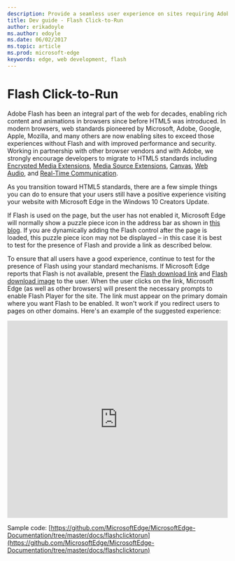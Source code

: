 ```yaml
---
description: Provide a seamless user experience on sites requiring Adobe Flash.
title: Dev guide - Flash Click-to-Run
author: erikadoyle
ms.author: edoyle
ms.date: 06/02/2017
ms.topic: article
ms.prod: microsoft-edge
keywords: edge, web development, flash
---
```


# Flash Click-to-Run

Adobe Flash has been an integral part of the web for decades, enabling rich content and animations in browsers since before HTML5 was introduced. In modern browsers, web standards pioneered by Microsoft, Adobe, Google, Apple, Mozilla, and many others are now enabling sites to exceed those experiences without Flash and with improved performance and security. Working in partnership with other browser vendors and with Adobe, we strongly encourage developers to migrate to HTML5 standards including [Encrypted Media Extensions](https://developer.microsoft.com/en-us/microsoft-edge/platform/status/encryptedmediaextensions), [Media Source Extensions](https://developer.microsoft.com/en-us/microsoft-edge/platform/status/mediasourceextensions), [Canvas](https://developer.microsoft.com/en-us/microsoft-edge/platform/status/canvas), [Web Audio](https://developer.microsoft.com/en-us/microsoft-edge/platform/status/webaudioapi), and [Real-Time Communication](https://developer.microsoft.com/en-us/microsoft-edge/platform/status/webrtcobjectrtcapi).

As you transition toward HTML5 standards, there are a few simple things you can do to ensure that your users still have a positive experience visiting your website with Microsoft Edge in the Windows 10 Creators Update. 

If Flash is used on the page, but the user has not enabled it, Microsoft Edge will normally show a puzzle piece icon in the address bar as shown in [this blog](https://blogs.windows.com/msedgedev/2016/12/14/edge-flash-click-run/#41svu6EMwKIAaigx.97). If you are dynamically adding the Flash control after the page is loaded, this puzzle piece icon may not be displayed – in this case it is best to test for the presence of Flash and provide a link as described below.

To ensure that all users have a good experience, continue to test for the presence of Flash using your standard mechanisms. If Microsoft Edge reports that Flash is not available, present the [Flash download link](http://get.adobe.com/flashplayer) and [Flash download image](http://www.adobe.com/legal/permissions/icons-web-logos.html#flashplayer) to the user. When the user clicks on the link, Microsoft Edge (as well as other browsers) will present the necessary prompts to enable Flash Player for the site. The link must appear on the primary domain where you want Flash to be enabled. It won't work if you redirect users to pages on other domains.  Here's an example of the suggested experience:

<iframe height='450' scrolling='no' title='Flash Click-to-Run demo' src='https://microsoftedge.github.io/MicrosoftEdge-Documentation/flashclicktorun/' frameborder='no' allowtransparency='true' allowfullscreen='true' style='width: 100%;'><a href='https://microsoftedge.github.io/MicrosoftEdge-Documentation/flashclicktorun/'>Graceful fallback when Flash is not enabled</a>
</iframe>

Sample code: [https://github.com/MicrosoftEdge/MicrosoftEdge-Documentation/tree/master/docs/flashclicktorun](https://github.com/MicrosoftEdge/MicrosoftEdge-Documentation/tree/master/docs/flashclicktorun)